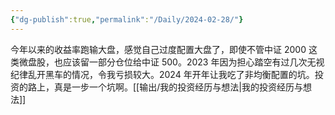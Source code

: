 ```yaml
---
{"dg-publish":true,"permalink":"/Daily/2024-02-28/"}
---
```



今年以来的收益率跑输大盘，感觉自己过度配置大盘了，即使不管中证 2000 这类微盘股，也应该留一部分仓位给中证 500。2023 年因为担心踏空有过几次无视纪律乱开黑车的情况，令我亏损较大。2024 年开年让我吃了非均衡配置的坑。投资的路上，真是一步一个坑啊。[[输出/我的投资经历与想法\|我的投资经历与想法]]

